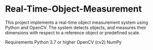 # Real-Time-Object-Measurement
This project implements a real-time object measurement system using Python and OpenCV. The system detects objects, and measures their dimensions with respect to a reference object or predefined scale.

Requirements
Python 3.7 or higher
OpenCV (cv2)
NumPy
